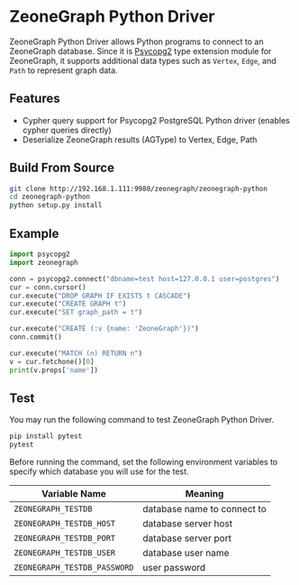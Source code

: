 # ZeoneGraph Python Driver

ZeoneGraph Python Driver allows Python programs to connect to an ZeoneGraph database. Since it is [Psycopg2](http://initd.org/psycopg/) type extension module for ZeoneGraph, it supports additional data types such as `Vertex`, `Edge`, and `Path` to represent graph data.

## Features
- Cypher query support for Psycopg2 PostgreSQL Python driver (enables cypher queries directly)
- Deserialize ZeoneGraph results (AGType) to Vertex, Edge, Path

## Build From Source

```sh
git clone http://192.168.1.111:9980/zeonegraph/zeonegraph-python
cd zeonegraph-python
python setup.py install
```

## Example

```python
import psycopg2
import zeonegraph

conn = psycopg2.connect("dbname=test host=127.0.0.1 user=postgres")
cur = conn.cursor()
cur.execute("DROP GRAPH IF EXISTS t CASCADE")
cur.execute("CREATE GRAPH t")
cur.execute("SET graph_path = t")

cur.execute("CREATE (:v {name: 'ZeoneGraph'})")
conn.commit()

cur.execute("MATCH (n) RETURN n")
v = cur.fetchone()[0]
print(v.props['name'])
```

## Test

You may run the following command to test ZeoneGraph Python Driver.

```sh
pip install pytest
pytest
```

Before running the command, set the following environment variables to specify which database you will use for the test.

Variable Name                | Meaning
---------------------------- | ---------------------------
`ZEONEGRAPH_TESTDB`          | database name to connect to
`ZEONEGRAPH_TESTDB_HOST`     | database server host
`ZEONEGRAPH_TESTDB_PORT`     | database server port
`ZEONEGRAPH_TESTDB_USER`     | database user name
`ZEONEGRAPH_TESTDB_PASSWORD` | user password
